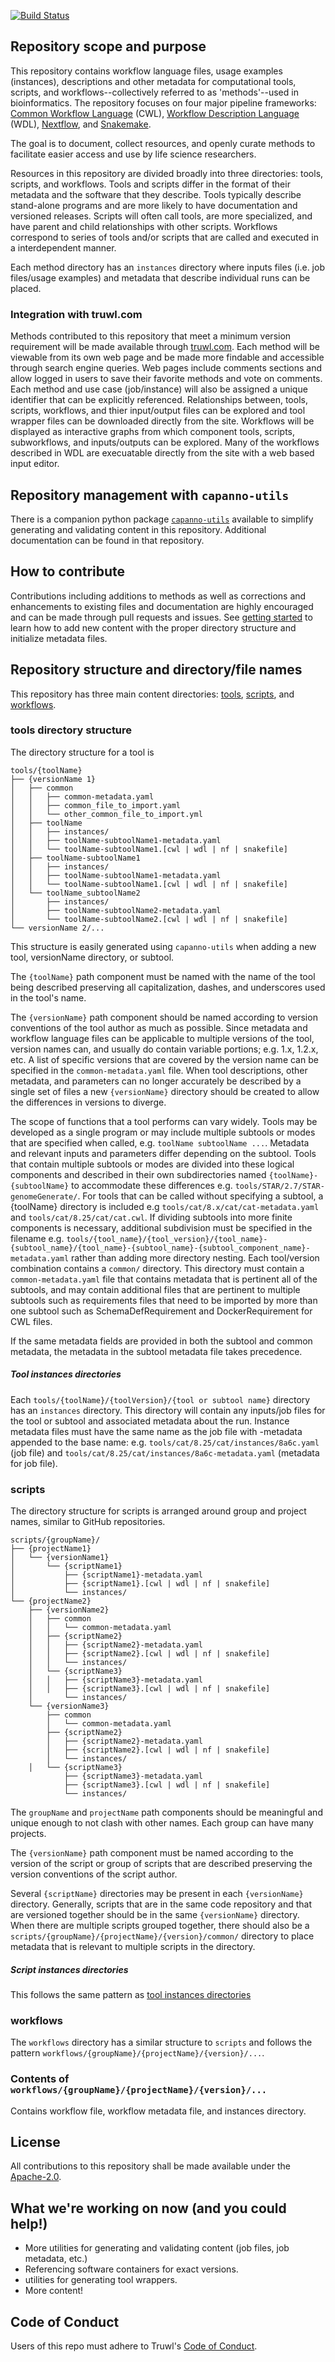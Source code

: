 [![Build Status](https://travis-ci.org/truwl/capanno.svg?branch=master)](https://travis-ci.org/truwl/capanno)
## Repository scope and purpose

This repository contains workflow language files, usage examples (instances), descriptions and other metadata for computational tools, scripts, and workflows--collectively referred to as 'methods'--used in bioinformatics. The repository focuses on four major pipeline frameworks: [Common Workflow Language](https://www.commonwl.org/) (CWL), [Workflow Description Language](https://openwdl.org/) (WDL), [Nextflow](http://nextflow.io/), and [Snakemake](https://snakemake.github.io/).

The goal is to document, collect resources, and openly curate methods to facilitate easier access and use by life science researchers. 

Resources in this repository are divided broadly into three directories: tools, scripts, and workflows. Tools and scripts differ in the format of their metadata and the software that they describe. Tools typically describe stand-alone programs and are more likely to have documentation and versioned releases. Scripts will often call tools, are more specialized, and have parent and child relationships with other scripts. Workflows correspond to series of tools and/or scripts that are called and executed in a interdependent manner.

Each method directory has an `instances` directory where inputs files (i.e. job files/usage examples) and metadata that describe individual runs can be placed.

### Integration with truwl.com

Methods contributed to this repository that meet a minimum version requirement will be made available through [truwl.com](https://truwl.com). Each method will be viewable from its own web page and be made more findable and accessible through search engine queries. Web pages include comments sections and allow logged in users to save their favorite methods and vote on comments. Each method and use case (job/instance) will also be assigned a unique identifier that can be explicitly referenced.  Relationships between, tools, scripts, workflows, and thier input/output files can be explored and tool wrapper files can be downloaded directly from the site. Workflows will be displayed as interactive graphs from which component tools, scripts, subworkflows, and inputs/outputs can be explored. Many of the workflows described in WDL are execuatable directly from the site with a web based input editor. 

## Repository management with `capanno-utils`
There is a companion python package [`capanno-utils`](https://github.com/truwl/capanno-utils) available to simplify generating and validating content in this repository. Additional documentation can be found in that repository.

## How to contribute

Contributions including additions to methods as well as corrections and enhancements to existing files and documentation are highly encouraged and can be made through pull requests and issues. See [getting started](docs/Getting_Started.md) to learn how to add new content with the proper directory structure and initialize metadata files. 

## <a name="structure"></a> Repository structure and directory/file names

This repository has three main content directories: [tools](#tools), [scripts](#scripts), and [workflows](#workflows).

### <a name="tools"></a> tools directory structure

The directory structure for a tool is
```
tools/{toolName}
├── {versionName 1}
│   ├── common
│   │   ├── common-metadata.yaml
│   │   ├── common_file_to_import.yaml
│   │   └── other_common_file_to_import.yml
│   ├── toolName
│   │   ├── instances/
│   │   ├── toolName-subtoolName1-metadata.yaml
│   │   └── toolName-subtoolName1.[cwl | wdl | nf | snakefile]
│   ├── toolName-subtoolName1
│   │   ├── instances/
│   │   ├── toolName-subtoolName1-metadata.yaml
│   │   └── toolName-subtoolName1.[cwl | wdl | nf | snakefile]
│   └── toolName_subtoolName2
│       ├── instances/
│       ├── toolName-subtoolName2-metadata.yaml
│       └── toolName-subtoolName2.[cwl | wdl | nf | snakefile]
└── versionName 2/...

```

This structure is easily generated using `capanno-utils` when adding a new tool, versionName directory, or subtool.

The `{toolName}` path component must be named with the name of the tool being described preserving all capitalization, dashes, and underscores used in the tool's name.

The `{versionName}` path component should be named according to version conventions of the tool author as much as possible. Since metadata and workflow language files can be applicable to multiple versions of the tool, version names can, and usually do contain variable portions; e.g. 1.x, 1.2.x, etc. A list of specific versions that are covered by the version name can be specified in the `common-metadata.yaml` file. When tool descriptions, other metadata, and parameters can no longer accurately be described by a single set of files a new `{versionName}` directory should be created to allow the differences in versions to diverge.

The scope of functions that a tool performs can vary widely. Tools may be developed as a single program or may include multiple subtools or modes that are specified when called, e.g. `toolName subtoolName ...`. Metadata and relevant inputs and parameters differ depending on the subtool. Tools that contain multiple subtools or modes are divided into these logical components and described in their own subdirectories named `{toolName}-{subtoolName}` to accommodate these differences e.g. `tools/STAR/2.7/STAR-genomeGenerate/`. For tools that can be called without specifying a subtool, a {toolName} directory is included e.g `tools/cat/8.x/cat/cat-metadata.yaml` and `tools/cat/8.25/cat/cat.cwl`. If dividing subtools into more finite components is necessary, additional subdivision must be specified in the filename e.g. `tools/{tool_name}/{tool_version}/{tool_name}-{subtool_name}/{tool_name}-{subtool_name}-{subtool_component_name}-metadata.yaml` rather than adding more directory nesting. Each tool/version combination contains a `common/` directory. This directory must contain a `common-metadata.yaml` file that contains metadata that is pertinent all of the subtools, and may contain additional files that are pertinent to multiple subtools such as requirements files that need to be imported by more than one subtool such as SchemaDefRequirement and DockerRequirement for CWL files.

If the same metadata fields are provided in both the subtool and common metadata, the metadata in the subtool metadata file takes precedence.


##### <a name="tool-instances"></a> Tool instances directories

Each `tools/{toolName}/{toolVersion}/{tool or subtool name}` directory has an `instances` directory. This directory will contain any inputs/job files for the tool or subtool and associated metadata about the run. Instance metadata files must have the same name as the job file with -metadata appended to the base name: e.g. `tools/cat/8.25/cat/instances/8a6c.yaml` (job file) and `tools/cat/8.25/cat/instances/8a6c-metadata.yaml` (metadata for job file). 


### <a name="scripts"></a> scripts

The directory structure for scripts is arranged around group and project names, similar to GitHub repositories.

```
scripts/{groupName}/
├── {projectName1}
│   └── {versionName1}
│       └── {scriptName1}
│           ├── {scriptName1}-metadata.yaml
│           ├── {scriptName1}.[cwl | wdl | nf | snakefile]
│           └── instances/
└── {projectName2}
    ├── {versionName2}
    │   ├── common
    │   │   └── common-metadata.yaml
    │   ├── {scriptName2}
    │   │   ├── {scriptName2}-metadata.yaml
    │   │   ├── {scriptName2}.[cwl | wdl | nf | snakefile]
    │   │   └── instances/
    │   └── {scriptName3}
    │   │   ├── {scriptName3}-metadata.yaml
    │   │   ├── {scriptName3}.[cwl | wdl | nf | snakefile]
    │       └── instances/
    └── {versionName3}
        ├── common
        │   └── common-metadata.yaml
        ├── {scriptName2}
        │   ├── {scriptName2}-metadata.yaml
        │   ├── {scriptName2}.[cwl | wdl | nf | snakefile]
        │   └── instances/
    │   └── {scriptName3}
            ├── {scriptName3}-metadata.yaml
            ├── {scriptName3}.[cwl | wdl | nf | snakefile]
            └── instances/
```

The `groupName` and `projectName` path components should be meaningful and unique enough to not clash with other names. Each group can have many projects.

The `{versionName}` path component must be named according to the version of the script or group of scripts that are described preserving the version conventions of the script author.

Several `{scriptName}` directories may be present in each `{versionName}` directory. Generally, scripts that are in the same code repository and that are versioned together should be in the same `{versionName}` directory. When there are multiple scripts grouped together, there should also be a `scripts/{groupName}/{projectName}/{version}/common/` directory to place metadata that is relevant to multiple scripts in the directory. 

##### <a name="script-instances"></a> Script instances directories

This follows the same pattern as [tool instances directories](#tool-instances)
 

### <a name="workflows"></a> workflows

The `workflows` directory has a similar structure to `scripts` and follows the pattern `workflows/{groupName}/{projectName}/{version}/...`.

### Contents of `workflows/{groupName}/{projectName}/{version}/...`

Contains workflow file, workflow metadata file, and instances directory.


## License

All contributions to this repository shall be made available under the [Apache-2.0](LICENSE.txt). 


## What we're working on now (and you could help!)
- More utilities for generating and validating content (job files, job metadata, etc.)
- Referencing software containers for exact versions.
- utilities for generating tool wrappers.
- More content!

## Code of Conduct

Users of this repo must adhere to Truwl's [Code of Conduct](https://github.com/xDBio-Inc/Policies/blob/master/xd_code_of_conduct.md).